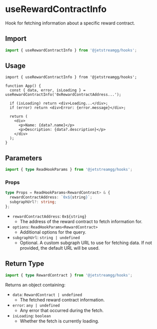 # useRewardContractInfo

Hook for fetching information about a specific reward contract.

## Import

```ts
import { useRewardContractInfo } from '@jetstreamgg/hooks';
```

## Usage

```tsx
import { useRewardContractInfo } from '@jetstreamgg/hooks';

function App() {
  const { data, error, isLoading } = useRewardContractInfo('0xRewardContractAddress...');

  if (isLoading) return <div>Loading...</div>;
  if (error) return <div>Error: {error.message}</div>;

  return (
    <div>
      <p>Name: {data?.name}</p>
      <p>Description: {data?.description}</p>
    </div>
  );
}
```

## Parameters

```ts
import { type ReadHookParams } from '@jetstreamgg/hooks';
```

### Props

```ts
type Props = ReadHookParams<RewardContract> & {
  rewardContractAddress: `0x${string}`;
  subgraphUrl?: string;
};
```

- `rewardContractAddress`: `0x${string}`
  - The address of the reward contract to fetch information for.
- `options`: `ReadHookParams<RewardContract>`
  - Additional options for the query.
- `subgraphUrl`: `string | undefined`
  - Optional. A custom subgraph URL to use for fetching data. If not provided, the default URL will be used.

## Return Type

```ts
import { type RewardContract } from '@jetstreamgg/hooks';
```

Returns an object containing:

- `data`: `RewardContract | undefined`
  - The fetched reward contract information.
- `error`: `any | undefined`
  - Any error that occurred during the fetch.
- `isLoading`: `boolean`
  - Whether the fetch is currently loading.
